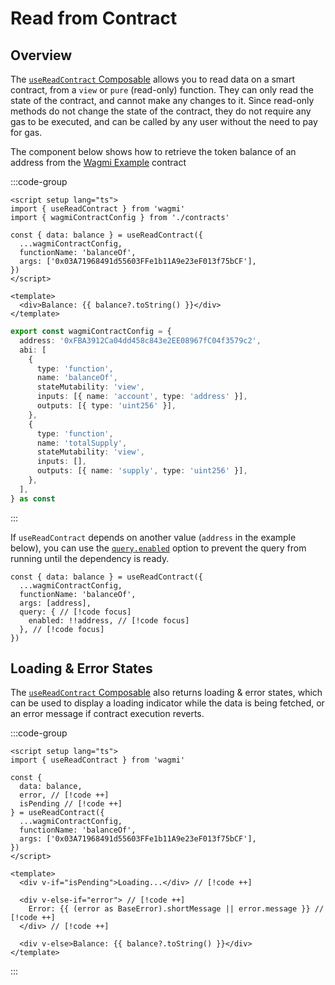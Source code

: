 # Read from Contract

## Overview

The [`useReadContract` Composable](/vue/api/composables/useReadContract) allows you to read data on a smart contract, from a `view` or `pure` (read-only) function. They can only read the state of the contract, and cannot make any changes to it. Since read-only methods do not change the state of the contract, they do not require any gas to be executed, and can be called by any user without the need to pay for gas.

The component below shows how to retrieve the token balance of an address from the [Wagmi Example](https://etherscan.io/token/0xFBA3912Ca04dd458c843e2EE08967fC04f3579c2) contract

:::code-group

```vue [ReadContract.vue]
<script setup lang="ts">
import { useReadContract } from 'wagmi'
import { wagmiContractConfig } from './contracts'

const { data: balance } = useReadContract({
  ...wagmiContractConfig,
  functionName: 'balanceOf',
  args: ['0x03A71968491d55603FFe1b11A9e23eF013f75bCF'],
})
</script>

<template>
  <div>Balance: {{ balance?.toString() }}</div>
</template>
```
```ts [contracts.ts]
export const wagmiContractConfig = {
  address: '0xFBA3912Ca04dd458c843e2EE08967fC04f3579c2',
  abi: [
    {
      type: 'function',
      name: 'balanceOf',
      stateMutability: 'view',
      inputs: [{ name: 'account', type: 'address' }],
      outputs: [{ type: 'uint256' }],
    },
    {
      type: 'function',
      name: 'totalSupply',
      stateMutability: 'view',
      inputs: [],
      outputs: [{ name: 'supply', type: 'uint256' }],
    },
  ],
} as const
```
:::


If `useReadContract` depends on another value (`address` in the example below), you can use the [`query.enabled`](/vue/api/composables/useReadContract#enabled) option to prevent the query from running until the dependency is ready.

```tsx
const { data: balance } = useReadContract({
  ...wagmiContractConfig,
  functionName: 'balanceOf',
  args: [address],
  query: { // [!code focus]
    enabled: !!address, // [!code focus]
  }, // [!code focus]
})
```


## Loading & Error States

The [`useReadContract` Composable](/vue/api/composables/useReadContract) also returns loading & error states, which can be used to display a loading indicator while the data is being fetched, or an error message if contract execution reverts.

:::code-group

```vue [ReadContract.vue]
<script setup lang="ts">
import { useReadContract } from 'wagmi'

const { 
  data: balance,
  error, // [!code ++]
  isPending // [!code ++]
} = useReadContract({
  ...wagmiContractConfig,
  functionName: 'balanceOf',
  args: ['0x03A71968491d55603FFe1b11A9e23eF013f75bCF'],
})
</script>

<template>
  <div v-if="isPending">Loading...</div> // [!code ++]

  <div v-else-if="error"> // [!code ++]
    Error: {{ (error as BaseError).shortMessage || error.message }} // [!code ++]
  </div> // [!code ++]

  <div v-else>Balance: {{ balance?.toString() }}</div>
</template>
```

:::

<!-- TODO: ## Refetching On Blocks

The [`useBlockNumber` Hook](/react/api/hooks/useBlockNumber) can be utilized to refetch or [invalidate](https://tanstack.com/query/latest/docs/framework/react/guides/query-invalidation) the contract data on a specific block interval.

:::code-group
```tsx [read-contract.tsx (refetch)]
import { useEffect } from 'react'
import { useBlockNumber, useReadContract } from 'wagmi'

function ReadContract() {
  const { data: balance, refetch } = useReadContract({
    ...wagmiContractConfig,
    functionName: 'balanceOf',
    args: ['0x03A71968491d55603FFe1b11A9e23eF013f75bCF'],
  })
  const { data: blockNumber } = useBlockNumber({ watch: true })

  useEffect(() => {
    // want to refetch every `n` block instead? use the modulo operator!
    // if (blockNumber % 5 === 0) refetch() // refetch every 5 blocks
    refetch()
  }, [blockNumber])

  return (
    <div>Balance: {balance?.toString()}</div>
  )
}
```
```tsx [read-contract.tsx (invalidate)]
import { useQueryClient } from '@tanstack/react-query'
import { useEffect } from 'react'
import { useBlockNumber, useReadContract } from 'wagmi'

function ReadContract() {
  const queryClient = useQueryClient()
  const { data: balance, refetch } = useReadContract({
    ...wagmiContractConfig,
    functionName: 'balanceOf',
    args: ['0x03A71968491d55603FFe1b11A9e23eF013f75bCF'],
  })
  const { data: blockNumber } = useBlockNumber({ watch: true })

  useEffect(() => {
    // if `useReadContract` is in a different hook/component,
    // you can import `readContractQueryKey` from `'wagmi/query'` and
    // construct a one-off query key to use for invalidation
    queryClient.invalidateQueries({ queryKey })
  }, [blockNumber, queryClient])

  return (
    <div>Balance: {balance?.toString()}</div>
  )
}
```
::: -->

<!-- TODO: ## Calling Multiple Functions

We can use the [`useReadContract` Hook](/react/api/hooks/useReadContract) multiple times in a single component to call multiple functions on the same contract, but this ends up being hard to manage as the number of functions increases, especially when we also want to deal with loading & error states. 

Luckily, to make this easier, we can use the [`useReadContracts` Hook](/react/api/hooks/useReadContracts) to call multiple functions in a single call.

:::code-group

```tsx [read-contract.tsx]
import { type BaseError, useReadContracts } from 'wagmi'

function ReadContract() {
  const { 
    data,
    error,
    isPending
  } = useReadContracts({ 
    contracts: [{ 
      ...wagmiContractConfig,
      functionName: 'balanceOf',
      args: ['0x03A71968491d55603FFe1b11A9e23eF013f75bCF'],
    }, { 
      ...wagmiContractConfig, 
      functionName: 'ownerOf', 
      args: [69n], 
    }, { 
      ...wagmiContractConfig, 
      functionName: 'totalSupply', 
    }] 
  }) 
  const [balance, ownerOf, totalSupply] = data || [] 

  if (isPending) return <div>Loading...</div>

  if (error)
    return (
      <div>
        Error: {(error as BaseError).shortMessage || error.message}
      </div>
    ) 

  return (
    <>
      <div>Balance: {balance?.toString()}</div>
      <div>Owner of Token 69: {ownerOf?.toString()}</div> 
      <div>Total Supply: {totalSupply?.toString()}</div> 
    </>
  )
}
```

::: -->
